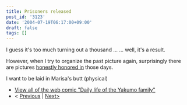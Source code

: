 ```yaml
---
title: Prisoners released
post_id: '3123'
date: '2004-07-19T06:17:00+09:00'
draft: false
tags: []
---
```


I guess it's too much turning out a thousand ... ... well, it's a result.

However, when I try to organize the past picture again, surprisingly there are pictures [honestly honored in](/tag/facesitting) those days.

I want to be laid in Marisa's butt (physical)

*   [View all of the web comic "Daily life of the Yakumo family"](/tag/yakumo-family?order=ASC)
*   < [Previous](/3122) | [Next>](/3124)
